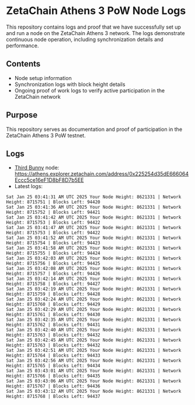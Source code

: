# ZetaChain Athens 3 PoW Node Logs
This repository contains logs and proof that we have successfully set up and run a node on the ZetaChain Athens 3 network. The logs demonstrate continuous node operation, including synchronization details and performance.

## Contents
- Node setup information
- Synchronization logs with block height details
- Ongoing proof of work logs to verify active participation in the ZetaChain network

## Purpose
This repository serves as documentation and proof of participation in the ZetaChain Athens 3 PoW testnet.

## Logs

- [Third Bunny](https://thirdbunny.xyz/) node: https://athens.explorer.zetachain.com/address/0x225254d35dE666064Eccc5ce16eF1D8bF8D7b5EE
- Latest logs:
```
Sat Jan 25 03:41:31 AM UTC 2025 Your Node Height: 8621331 | Network Height: 8715751 | Blocks Left: 94420
Sat Jan 25 03:41:36 AM UTC 2025 Your Node Height: 8621331 | Network Height: 8715752 | Blocks Left: 94421
Sat Jan 25 03:41:42 AM UTC 2025 Your Node Height: 8621331 | Network Height: 8715753 | Blocks Left: 94422
Sat Jan 25 03:41:47 AM UTC 2025 Your Node Height: 8621331 | Network Height: 8715753 | Blocks Left: 94422
Sat Jan 25 03:41:52 AM UTC 2025 Your Node Height: 8621331 | Network Height: 8715754 | Blocks Left: 94423
Sat Jan 25 03:41:58 AM UTC 2025 Your Node Height: 8621331 | Network Height: 8715755 | Blocks Left: 94424
Sat Jan 25 03:42:03 AM UTC 2025 Your Node Height: 8621331 | Network Height: 8715756 | Blocks Left: 94425
Sat Jan 25 03:42:08 AM UTC 2025 Your Node Height: 8621331 | Network Height: 8715757 | Blocks Left: 94426
Sat Jan 25 03:42:14 AM UTC 2025 Your Node Height: 8621331 | Network Height: 8715758 | Blocks Left: 94427
Sat Jan 25 03:42:19 AM UTC 2025 Your Node Height: 8621331 | Network Height: 8715759 | Blocks Left: 94428
Sat Jan 25 03:42:24 AM UTC 2025 Your Node Height: 8621331 | Network Height: 8715760 | Blocks Left: 94429
Sat Jan 25 03:42:29 AM UTC 2025 Your Node Height: 8621331 | Network Height: 8715761 | Blocks Left: 94430
Sat Jan 25 03:42:35 AM UTC 2025 Your Node Height: 8621331 | Network Height: 8715762 | Blocks Left: 94431
Sat Jan 25 03:42:40 AM UTC 2025 Your Node Height: 8621331 | Network Height: 8715763 | Blocks Left: 94432
Sat Jan 25 03:42:45 AM UTC 2025 Your Node Height: 8621331 | Network Height: 8715763 | Blocks Left: 94432
Sat Jan 25 03:42:51 AM UTC 2025 Your Node Height: 8621331 | Network Height: 8715764 | Blocks Left: 94433
Sat Jan 25 03:42:56 AM UTC 2025 Your Node Height: 8621331 | Network Height: 8715765 | Blocks Left: 94434
Sat Jan 25 03:43:01 AM UTC 2025 Your Node Height: 8621331 | Network Height: 8715766 | Blocks Left: 94435
Sat Jan 25 03:43:06 AM UTC 2025 Your Node Height: 8621331 | Network Height: 8715767 | Blocks Left: 94436
Sat Jan 25 03:43:12 AM UTC 2025 Your Node Height: 8621331 | Network Height: 8715768 | Blocks Left: 94437
```
